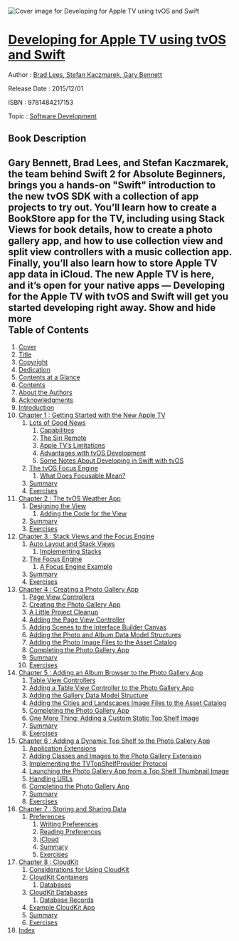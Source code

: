 ![Cover image for Developing for Apple TV using tvOS and Swift](https://imgdetail.ebookreading.net/cover/cover/software_development/EB9781484217153.jpg)

[Developing for Apple TV using tvOS and Swift](https://ebookreading.net/view/book/Developing+for+Apple+TV+using+tvOS+and+Swift-EB9781484217153_1.html "Developing for Apple TV using tvOS and Swift")
====================================================================================================================

Author : [Brad Lees](https://ebookreading.net/search/author/Brad+Lees),[ Stefan Kaczmarek](https://ebookreading.net/search/author/+Stefan+Kaczmarek),[ Gary Bennett](https://ebookreading.net/search/author/+Gary+Bennett)

Release Date : 2015/12/01

ISBN : 9781484217153

Topic : [Software Development](https://ebookreading.net/search/category/software-development)

Book Description
-----------------

 Gary Bennett, Brad Lees, and Stefan Kaczmarek, the team behind Swift 2 for Absolute Beginners, brings you a hands-on "Swift" introduction to the new tvOS SDK with a collection of app projects to try out.
You’ll learn how to create a BookStore app for the TV, including using Stack Views for book details, how to create a photo gallery app, and how to use collection view and split view controllers with a music collection app. Finally, you’ll also learn how to store Apple TV app data in iCloud.
The new Apple TV is here, and it’s open for your native apps — Developing for the Apple TV with tvOS and Swift will get you started developing right away.        Show and hide more                
Table of Contents
-----------------

1. [Cover](https://ebookreading.net/view/book/Developing+for+Apple+TV+using+tvOS+and+Swift-EB9781484217153_1.html)
1. [Title](https://ebookreading.net/view/book/Developing+for+Apple+TV+using+tvOS+and+Swift-EB9781484217153_2.html)
1. [Copyright](https://ebookreading.net/view/book/Developing+for+Apple+TV+using+tvOS+and+Swift-EB9781484217153_3.html)
1. [Dedication](https://ebookreading.net/view/book/Developing+for+Apple+TV+using+tvOS+and+Swift-EB9781484217153_4.html)
1. [Contents at a Glance](https://ebookreading.net/view/book/Developing+for+Apple+TV+using+tvOS+and+Swift-EB9781484217153_5.html)
1. [Contents](https://ebookreading.net/view/book/Developing+for+Apple+TV+using+tvOS+and+Swift-EB9781484217153_6.html)
1. [About the Authors](https://ebookreading.net/view/book/Developing+for+Apple+TV+using+tvOS+and+Swift-EB9781484217153_7.html)
1. [Acknowledgments](https://ebookreading.net/view/book/Developing+for+Apple+TV+using+tvOS+and+Swift-EB9781484217153_8.html)
1. [Introduction](https://ebookreading.net/view/book/Developing+for+Apple+TV+using+tvOS+and+Swift-EB9781484217153_9.html)
1. [Chapter 1 : Getting Started with the New Apple TV](https://ebookreading.net/view/book/Developing+for+Apple+TV+using+tvOS+and+Swift-EB9781484217153_10.html)
    1. [Lots of Good News](https://ebookreading.net/view/book/Developing+for+Apple+TV+using+tvOS+and+Swift-EB9781484217153_10.html#Sec1)
        1. [Capabilities](https://ebookreading.net/view/book/Developing+for+Apple+TV+using+tvOS+and+Swift-EB9781484217153_10.html#Sec2)
        1. [The Siri Remote](https://ebookreading.net/view/book/Developing+for+Apple+TV+using+tvOS+and+Swift-EB9781484217153_10.html#Sec5)
        1. [Apple TV’s Limitations](https://ebookreading.net/view/book/Developing+for+Apple+TV+using+tvOS+and+Swift-EB9781484217153_10.html#Sec6)
        1. [Advantages with tvOS Development](https://ebookreading.net/view/book/Developing+for+Apple+TV+using+tvOS+and+Swift-EB9781484217153_10.html#Sec7)
        1. [Some Notes About Developing in Swift with tvOS](https://ebookreading.net/view/book/Developing+for+Apple+TV+using+tvOS+and+Swift-EB9781484217153_10.html#Sec8)
    1. [The tvOS Focus Engine](https://ebookreading.net/view/book/Developing+for+Apple+TV+using+tvOS+and+Swift-EB9781484217153_10.html#Sec11)
        1. [What Does Focusable Mean?](https://ebookreading.net/view/book/Developing+for+Apple+TV+using+tvOS+and+Swift-EB9781484217153_10.html#Sec12)
    1. [Summary](https://ebookreading.net/view/book/Developing+for+Apple+TV+using+tvOS+and+Swift-EB9781484217153_10.html#Sec13)
    1. [Exercises](https://ebookreading.net/view/book/Developing+for+Apple+TV+using+tvOS+and+Swift-EB9781484217153_10.html#Sec14)
1. [Chapter 2 : The tvOS Weather App](https://ebookreading.net/view/book/Developing+for+Apple+TV+using+tvOS+and+Swift-EB9781484217153_11.html)
    1. [Designing the View](https://ebookreading.net/view/book/Developing+for+Apple+TV+using+tvOS+and+Swift-EB9781484217153_11.html#Sec1)
        1. [Adding the Code for the View](https://ebookreading.net/view/book/Developing+for+Apple+TV+using+tvOS+and+Swift-EB9781484217153_11.html#Sec2)
    1. [Summary](https://ebookreading.net/view/book/Developing+for+Apple+TV+using+tvOS+and+Swift-EB9781484217153_11.html#Sec4)
    1. [Exercises](https://ebookreading.net/view/book/Developing+for+Apple+TV+using+tvOS+and+Swift-EB9781484217153_11.html#Sec5)
1. [Chapter 3 : Stack Views and the Focus Engine](https://ebookreading.net/view/book/Developing+for+Apple+TV+using+tvOS+and+Swift-EB9781484217153_12.html)
    1. [Auto Layout and Stack Views](https://ebookreading.net/view/book/Developing+for+Apple+TV+using+tvOS+and+Swift-EB9781484217153_12.html#Sec1)
        1. [Implementing Stacks](https://ebookreading.net/view/book/Developing+for+Apple+TV+using+tvOS+and+Swift-EB9781484217153_12.html#Sec2)
    1. [The Focus Engine](https://ebookreading.net/view/book/Developing+for+Apple+TV+using+tvOS+and+Swift-EB9781484217153_12.html#Sec3)
        1. [A Focus Engine Example](https://ebookreading.net/view/book/Developing+for+Apple+TV+using+tvOS+and+Swift-EB9781484217153_12.html#Sec4)
    1. [Summary](https://ebookreading.net/view/book/Developing+for+Apple+TV+using+tvOS+and+Swift-EB9781484217153_12.html#Sec5)
    1. [Exercises](https://ebookreading.net/view/book/Developing+for+Apple+TV+using+tvOS+and+Swift-EB9781484217153_12.html#Sec6)
1. [Chapter 4 : Creating a Photo Gallery App](https://ebookreading.net/view/book/Developing+for+Apple+TV+using+tvOS+and+Swift-EB9781484217153_13.html)
    1. [Page View Controllers](https://ebookreading.net/view/book/Developing+for+Apple+TV+using+tvOS+and+Swift-EB9781484217153_13.html#Sec1)
    1. [Creating the Photo Gallery App](https://ebookreading.net/view/book/Developing+for+Apple+TV+using+tvOS+and+Swift-EB9781484217153_13.html#Sec2)
    1. [A Little Project Cleanup](https://ebookreading.net/view/book/Developing+for+Apple+TV+using+tvOS+and+Swift-EB9781484217153_13.html#Sec3)
    1. [Adding the Page View Controller](https://ebookreading.net/view/book/Developing+for+Apple+TV+using+tvOS+and+Swift-EB9781484217153_13.html#Sec4)
    1. [Adding Scenes to the Interface Builder Canvas](https://ebookreading.net/view/book/Developing+for+Apple+TV+using+tvOS+and+Swift-EB9781484217153_13.html#Sec5)
    1. [Adding the Photo and Album Data Model Structures](https://ebookreading.net/view/book/Developing+for+Apple+TV+using+tvOS+and+Swift-EB9781484217153_13.html#Sec6)
    1. [Adding the Photo Image Files to the Asset Catalog](https://ebookreading.net/view/book/Developing+for+Apple+TV+using+tvOS+and+Swift-EB9781484217153_13.html#Sec7)
    1. [Completing the Photo Gallery App](https://ebookreading.net/view/book/Developing+for+Apple+TV+using+tvOS+and+Swift-EB9781484217153_13.html#Sec8)
    1. [Summary](https://ebookreading.net/view/book/Developing+for+Apple+TV+using+tvOS+and+Swift-EB9781484217153_13.html#Sec9)
    1. [Exercises](https://ebookreading.net/view/book/Developing+for+Apple+TV+using+tvOS+and+Swift-EB9781484217153_13.html#Sec10)
1. [Chapter 5 : Adding an Album Browser to the Photo Gallery App](https://ebookreading.net/view/book/Developing+for+Apple+TV+using+tvOS+and+Swift-EB9781484217153_14.html)
    1. [Table View Controllers](https://ebookreading.net/view/book/Developing+for+Apple+TV+using+tvOS+and+Swift-EB9781484217153_14.html#Sec1)
    1. [Adding a Table View Controller to the Photo Gallery App](https://ebookreading.net/view/book/Developing+for+Apple+TV+using+tvOS+and+Swift-EB9781484217153_14.html#Sec2)
    1. [Adding the Gallery Data Model Structure](https://ebookreading.net/view/book/Developing+for+Apple+TV+using+tvOS+and+Swift-EB9781484217153_14.html#Sec3)
    1. [Adding the Cities and Landscapes Image Files to the Asset Catalog](https://ebookreading.net/view/book/Developing+for+Apple+TV+using+tvOS+and+Swift-EB9781484217153_14.html#Sec4)
    1. [Completing the Photo Gallery App](https://ebookreading.net/view/book/Developing+for+Apple+TV+using+tvOS+and+Swift-EB9781484217153_14.html#Sec5)
    1. [One More Thing: Adding a Custom Static Top Shelf Image](https://ebookreading.net/view/book/Developing+for+Apple+TV+using+tvOS+and+Swift-EB9781484217153_14.html#Sec6)
    1. [Summary](https://ebookreading.net/view/book/Developing+for+Apple+TV+using+tvOS+and+Swift-EB9781484217153_14.html#Sec7)
    1. [Exercises](https://ebookreading.net/view/book/Developing+for+Apple+TV+using+tvOS+and+Swift-EB9781484217153_14.html#Sec8)
1. [Chapter 6 : Adding a Dynamic Top Shelf to the Photo Gallery App](https://ebookreading.net/view/book/Developing+for+Apple+TV+using+tvOS+and+Swift-EB9781484217153_15.html)
    1. [Application Extensions](https://ebookreading.net/view/book/Developing+for+Apple+TV+using+tvOS+and+Swift-EB9781484217153_15.html#Sec1)
    1. [Adding Classes and Images to the Photo Gallery Extension](https://ebookreading.net/view/book/Developing+for+Apple+TV+using+tvOS+and+Swift-EB9781484217153_15.html#Sec2)
    1. [Implementing the TVTopShelfProvider Protocol](https://ebookreading.net/view/book/Developing+for+Apple+TV+using+tvOS+and+Swift-EB9781484217153_15.html#Sec3)
    1. [Launching the Photo Gallery App from a Top Shelf Thumbnail Image](https://ebookreading.net/view/book/Developing+for+Apple+TV+using+tvOS+and+Swift-EB9781484217153_15.html#Sec4)
    1. [Handling URLs](https://ebookreading.net/view/book/Developing+for+Apple+TV+using+tvOS+and+Swift-EB9781484217153_15.html#Sec5)
    1. [Completing the Photo Gallery App](https://ebookreading.net/view/book/Developing+for+Apple+TV+using+tvOS+and+Swift-EB9781484217153_15.html#Sec6)
    1. [Summary](https://ebookreading.net/view/book/Developing+for+Apple+TV+using+tvOS+and+Swift-EB9781484217153_15.html#Sec7)
    1. [Exercises](https://ebookreading.net/view/book/Developing+for+Apple+TV+using+tvOS+and+Swift-EB9781484217153_15.html#Sec8)
1. [Chapter 7 : Storing and Sharing Data](https://ebookreading.net/view/book/Developing+for+Apple+TV+using+tvOS+and+Swift-EB9781484217153_16.html)
    1. [Preferences](https://ebookreading.net/view/book/Developing+for+Apple+TV+using+tvOS+and+Swift-EB9781484217153_16.html#Sec1)
        1. [Writing Preferences](https://ebookreading.net/view/book/Developing+for+Apple+TV+using+tvOS+and+Swift-EB9781484217153_16.html#Sec2)
        1. [Reading Preferences](https://ebookreading.net/view/book/Developing+for+Apple+TV+using+tvOS+and+Swift-EB9781484217153_16.html#Sec3)
        1. [iCloud](https://ebookreading.net/view/book/Developing+for+Apple+TV+using+tvOS+and+Swift-EB9781484217153_16.html#Sec4)
        1. [Summary](https://ebookreading.net/view/book/Developing+for+Apple+TV+using+tvOS+and+Swift-EB9781484217153_16.html#Sec6)
        1. [Exercises](https://ebookreading.net/view/book/Developing+for+Apple+TV+using+tvOS+and+Swift-EB9781484217153_16.html#Sec7)
1. [Chapter 8 : CloudKit](https://ebookreading.net/view/book/Developing+for+Apple+TV+using+tvOS+and+Swift-EB9781484217153_17.html)
    1. [Considerations for Using CloudKit](https://ebookreading.net/view/book/Developing+for+Apple+TV+using+tvOS+and+Swift-EB9781484217153_17.html#Sec1)
    1. [CloudKit Containers](https://ebookreading.net/view/book/Developing+for+Apple+TV+using+tvOS+and+Swift-EB9781484217153_17.html#Sec2)
        1. [Databases](https://ebookreading.net/view/book/Developing+for+Apple+TV+using+tvOS+and+Swift-EB9781484217153_17.html#Sec3)
    1. [CloudKit Databases](https://ebookreading.net/view/book/Developing+for+Apple+TV+using+tvOS+and+Swift-EB9781484217153_17.html#Sec4)
        1. [Database Records](https://ebookreading.net/view/book/Developing+for+Apple+TV+using+tvOS+and+Swift-EB9781484217153_17.html#Sec5)
    1. [Example CloudKit App](https://ebookreading.net/view/book/Developing+for+Apple+TV+using+tvOS+and+Swift-EB9781484217153_17.html#Sec6)
    1. [Summary](https://ebookreading.net/view/book/Developing+for+Apple+TV+using+tvOS+and+Swift-EB9781484217153_17.html#Sec7)
    1. [Exercises](https://ebookreading.net/view/book/Developing+for+Apple+TV+using+tvOS+and+Swift-EB9781484217153_17.html#Sec8)
1. [Index](https://ebookreading.net/view/book/Developing+for+Apple+TV+using+tvOS+and+Swift-EB9781484217153_18.html)
